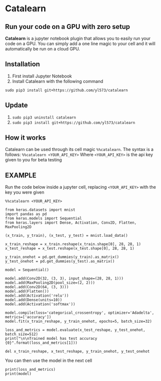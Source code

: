 # Catalearn

## Run your code on a GPU with zero setup

__Catalearn__ is a jupyter notebook plugin that allows you to easily run your code on a GPU. You can simply add a one line magic to your cell and it will automatically be run on a cloud GPU. 

## Installation
1. First install Jupyter Notebook
2. Install Catalearn with the following command

`sudo pip3 install git+https://github.com/yl573/catalearn`

## Update
1. `sudo pip3 uninstall catalearn`
2. `sudo pip3 install git+https://github.com/yl573/catalearn`

## How it works
Catalearn can be used through its cell magic `%%catalearn`. The syntax is a follows:
`%%catalearn <YOUR_API_KEY>`
Where `<YOUR_API_KEY>` is the api key given to you for beta testing

## EXAMPLE
Run the code below inside a jupyter cell, replacing `<YOUR_API_KEY>` with the key you were given
```
%%catalearn <YOUR_API_KEY>

from keras.datasets import mnist
import pandas as pd
from keras.models import Sequential
from keras.layers import Dense, Activation, Conv2D, Flatten, MaxPooling2D

(x_train, y_train), (x_test, y_test) = mnist.load_data()

x_train_reshape = x_train.reshape(x_train.shape[0], 28, 28, 1)
x_test_reshape = x_test.reshape(x_test.shape[0], 28, 28, 1)

y_train_onehot = pd.get_dummies(y_train).as_matrix()
y_test_onehot = pd.get_dummies(y_test).as_matrix()

model = Sequential()

model.add(Conv2D(32, (3, 3), input_shape=(28, 28, 1)))
model.add(MaxPooling2D(pool_size=(2, 2)))
model.add(Conv2D(64, (3, 3)))
model.add(Flatten())
model.add(Activation('relu'))
model.add(Dense(units=10))
model.add(Activation('softmax'))

model.compile(loss='categorical_crossentropy', optimizer='Adadelta', metrics=['accuracy'])
model.fit(x_train_reshape, y_train_onehot, epochs=5, batch_size=32)

loss_and_metrics = model.evaluate(x_test_reshape, y_test_onehot, batch_size=512)
print("\n\nTrained model has test accuracy {0}".format(loss_and_metrics[1]))

del x_train_reshape, x_test_reshape, y_train_onehot, y_test_onehot
```
You can then use the model in the next cell
```
print(loss_and_metrics)
print(model)
```


